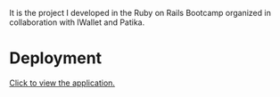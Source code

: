 <p>
  It is the project I developed in the Ruby on Rails Bootcamp organized in collaboration with IWallet and Patika.
</p>

<h1>Deployment</h1>

<a href="https://community-blog-mfglr.onrender.com">Click to view the application.<a>

